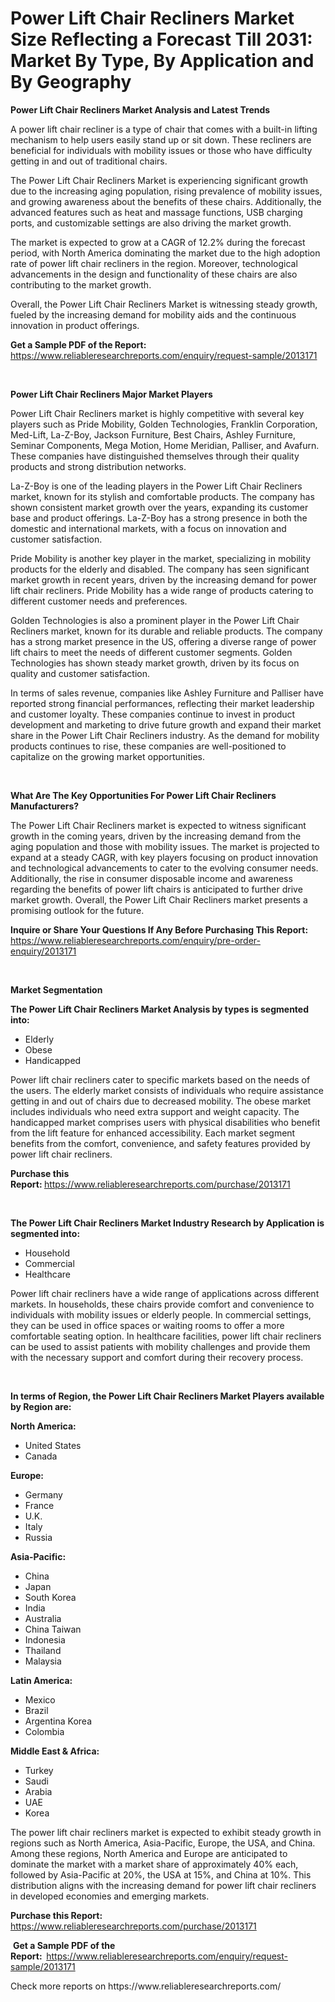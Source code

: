 <p><h1>Power Lift Chair Recliners Market Size Reflecting a Forecast Till 2031: Market By Type, By Application and By Geography</h1></p><p><strong>Power Lift Chair Recliners Market Analysis and Latest Trends</strong></p>
<p><p>A power lift chair recliner is a type of chair that comes with a built-in lifting mechanism to help users easily stand up or sit down. These recliners are beneficial for individuals with mobility issues or those who have difficulty getting in and out of traditional chairs.</p><p>The Power Lift Chair Recliners Market is experiencing significant growth due to the increasing aging population, rising prevalence of mobility issues, and growing awareness about the benefits of these chairs. Additionally, the advanced features such as heat and massage functions, USB charging ports, and customizable settings are also driving the market growth.</p><p>The market is expected to grow at a CAGR of 12.2% during the forecast period, with North America dominating the market due to the high adoption rate of power lift chair recliners in the region. Moreover, technological advancements in the design and functionality of these chairs are also contributing to the market growth.</p><p>Overall, the Power Lift Chair Recliners Market is witnessing steady growth, fueled by the increasing demand for mobility aids and the continuous innovation in product offerings.</p></p>
<p><strong>Get a Sample PDF of the Report:&nbsp;</strong> <a href="https://www.reliableresearchreports.com/enquiry/request-sample/2013171">https://www.reliableresearchreports.com/enquiry/request-sample/2013171</a></p>
<p>&nbsp;</p>
<p><strong>Power Lift Chair Recliners Major Market Players</strong></p>
<p><p>Power Lift Chair Recliners market is highly competitive with several key players such as Pride Mobility, Golden Technologies, Franklin Corporation, Med-Lift, La-Z-Boy, Jackson Furniture, Best Chairs, Ashley Furniture, Seminar Components, Mega Motion, Home Meridian, Palliser, and Avafurn. These companies have distinguished themselves through their quality products and strong distribution networks. </p><p>La-Z-Boy is one of the leading players in the Power Lift Chair Recliners market, known for its stylish and comfortable products. The company has shown consistent market growth over the years, expanding its customer base and product offerings. La-Z-Boy has a strong presence in both the domestic and international markets, with a focus on innovation and customer satisfaction.</p><p>Pride Mobility is another key player in the market, specializing in mobility products for the elderly and disabled. The company has seen significant market growth in recent years, driven by the increasing demand for power lift chair recliners. Pride Mobility has a wide range of products catering to different customer needs and preferences.</p><p>Golden Technologies is also a prominent player in the Power Lift Chair Recliners market, known for its durable and reliable products. The company has a strong market presence in the US, offering a diverse range of power lift chairs to meet the needs of different customer segments. Golden Technologies has shown steady market growth, driven by its focus on quality and customer satisfaction.</p><p>In terms of sales revenue, companies like Ashley Furniture and Palliser have reported strong financial performances, reflecting their market leadership and customer loyalty. These companies continue to invest in product development and marketing to drive future growth and expand their market share in the Power Lift Chair Recliners industry. As the demand for mobility products continues to rise, these companies are well-positioned to capitalize on the growing market opportunities.</p></p>
<p>&nbsp;</p>
<p><strong>What Are The Key Opportunities For Power Lift Chair Recliners Manufacturers?</strong></p>
<p><p>The Power Lift Chair Recliners market is expected to witness significant growth in the coming years, driven by the increasing demand from the aging population and those with mobility issues. The market is projected to expand at a steady CAGR, with key players focusing on product innovation and technological advancements to cater to the evolving consumer needs. Additionally, the rise in consumer disposable income and awareness regarding the benefits of power lift chairs is anticipated to further drive market growth. Overall, the Power Lift Chair Recliners market presents a promising outlook for the future.</p></p>
<p><strong>Inquire or Share Your Questions If Any Before Purchasing This Report:</strong> <a href="https://www.reliableresearchreports.com/enquiry/pre-order-enquiry/2013171">https://www.reliableresearchreports.com/enquiry/pre-order-enquiry/2013171</a></p>
<p>&nbsp;</p>
<p><strong>Market Segmentation</strong></p>
<p><strong>The Power Lift Chair Recliners Market Analysis by types is segmented into:</strong></p>
<p><ul><li>Elderly</li><li>Obese</li><li>Handicapped</li></ul></p>
<p><p>Power lift chair recliners cater to specific markets based on the needs of the users. The elderly market consists of individuals who require assistance getting in and out of chairs due to decreased mobility. The obese market includes individuals who need extra support and weight capacity. The handicapped market comprises users with physical disabilities who benefit from the lift feature for enhanced accessibility. Each market segment benefits from the comfort, convenience, and safety features provided by power lift chair recliners.</p></p>
<p><strong>Purchase this Report:&nbsp;</strong><a href="https://www.reliableresearchreports.com/purchase/2013171">https://www.reliableresearchreports.com/purchase/2013171</a></p>
<p>&nbsp;</p>
<p><strong>The Power Lift Chair Recliners Market Industry Research by Application is segmented into:</strong></p>
<p><ul><li>Household</li><li>Commercial</li><li>Healthcare</li></ul></p>
<p><p>Power lift chair recliners have a wide range of applications across different markets. In households, these chairs provide comfort and convenience to individuals with mobility issues or elderly people. In commercial settings, they can be used in office spaces or waiting rooms to offer a more comfortable seating option. In healthcare facilities, power lift chair recliners can be used to assist patients with mobility challenges and provide them with the necessary support and comfort during their recovery process.</p></p>
<p>&nbsp;</p>
<p><strong>In terms of Region, the Power Lift Chair Recliners Market Players available by Region are:</strong></p>
<p>
    <p> <strong> North America: </strong>
        <ul>
            <li>United States</li>
            <li>Canada</li>
        </ul>
        </p> 
    <p> <strong> Europe: </strong>
        <ul>
            <li>Germany</li>
            <li>France</li>
            <li>U.K.</li>
            <li>Italy</li>
            <li>Russia</li>
        </ul>
        </p> 
    <p> <strong> Asia-Pacific: </strong>
        <ul>
            <li>China</li>
            <li>Japan</li>
            <li>South Korea</li>
            <li>India</li>
            <li>Australia</li>
            <li>China Taiwan</li>
            <li>Indonesia</li>
            <li>Thailand</li>
            <li>Malaysia</li>
        </ul>
        </p> 
    <p> <strong> Latin America: </strong>
        <ul>
            <li>Mexico</li>
            <li>Brazil</li>
            <li>Argentina Korea</li>
            <li>Colombia</li>
        </ul>
        </p> 
    <p> <strong> Middle East & Africa: </strong>
        <ul>
            <li>Turkey</li>
            <li>Saudi</li>
            <li>Arabia</li>
            <li>UAE</li>
            <li>Korea</li>
        </ul>
    </p>
    </p>
<p><p>The power lift chair recliners market is expected to exhibit steady growth in regions such as North America, Asia-Pacific, Europe, the USA, and China. Among these regions, North America and Europe are anticipated to dominate the market with a market share of approximately 40% each, followed by Asia-Pacific at 20%, the USA at 15%, and China at 10%. This distribution aligns with the increasing demand for power lift chair recliners in developed economies and emerging markets.</p></p>
<p><strong>Purchase this Report: </strong><a href="https://www.reliableresearchreports.com/purchase/2013171">https://www.reliableresearchreports.com/purchase/2013171</a></p>
<p>&nbsp;<strong>Get a Sample PDF of the Report:&nbsp;&nbsp;</strong><a href="https://www.reliableresearchreports.com/enquiry/request-sample/2013171">https://www.reliableresearchreports.com/enquiry/request-sample/2013171</a></p>
<p><strong></strong></p>
<p>Check more reports on https://www.reliableresearchreports.com/</p>
